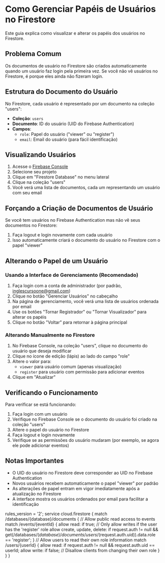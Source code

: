 # Como Gerenciar Papéis de Usuários no Firestore

Este guia explica como visualizar e alterar os papéis dos usuários no Firestore.

## Problema Comum

Os documentos de usuário no Firestore são criados automaticamente quando um usuário faz login pela primeira vez. Se você não vê usuários no Firestore, é porque eles ainda não fizeram login.

## Estrutura do Documento do Usuário

No Firestore, cada usuário é representado por um documento na coleção "users":
- **Coleção**: `users`
- **Documento**: ID do usuário (UID do Firebase Authentication)
- **Campos**:
  - `role`: Papel do usuário ("viewer" ou "register")
  - `email`: Email do usuário (para fácil identificação)

## Visualizando Usuários

1. Acesse o [Firebase Console](https://console.firebase.google.com/)
2. Selecione seu projeto
3. Clique em "Firestore Database" no menu lateral
4. Clique na coleção "users"
5. Você verá uma lista de documentos, cada um representando um usuário com seu email

## Forçando a Criação de Documentos de Usuário

Se você tem usuários no Firebase Authentication mas não vê seus documentos no Firestore:

1. Faça logout e login novamente com cada usuário
2. Isso automaticamente criará o documento do usuário no Firestore com o papel "viewer"

## Alterando o Papel de um Usuário

### Usando a Interface de Gerenciamento (Recomendado)

1. Faça login com a conta de administrador (por padrão, inglescursoone@gmail.com)
2. Clique no botão "Gerenciar Usuários" no cabeçalho
3. Na página de gerenciamento, você verá uma lista de usuários ordenada por email
4. Use os botões "Tornar Registrador" ou "Tornar Visualizador" para alterar os papéis
5. Clique no botão "Voltar" para retornar à página principal

### Alterando Manualmente no Firestore

1. No Firebase Console, na coleção "users", clique no documento do usuário que deseja modificar
2. Clique no ícone de edição (lápis) ao lado do campo "role"
3. Altere o valor para:
   - `viewer` para usuário comum (apenas visualização)
   - `register` para usuário com permissão para adicionar eventos
4. Clique em "Atualizar"

## Verificando o Funcionamento

Para verificar se está funcionando:

1. Faça login com um usuário
2. Verifique no Firebase Console se o documento do usuário foi criado na coleção "users"
3. Altere o papel do usuário no Firestore
4. Faça logout e login novamente
5. Verifique se as permissões do usuário mudaram (por exemplo, se agora ele pode adicionar eventos)

## Notas Importantes

- O UID do usuário no Firestore deve corresponder ao UID no Firebase Authentication
- Novos usuários recebem automaticamente o papel "viewer" por padrão
- As alterações de papel entram em vigor imediatamente após a atualização no Firestore
- A interface mostra os usuários ordenados por email para facilitar a identificação

rules_version = '2';
service cloud.firestore {
  match /databases/{database}/documents {
    // Allow public read access to events
    match /events/{eventId} {
      allow read: if true;
      // Only allow writes if the user has the 'register' role
      allow create, update, delete: if request.auth != null && get(/databases/$(database)/documents/users/$(request.auth.uid)).data.role == 'register';
    }
    // Allow users to read their own role information
    match /users/{userId} {
      allow read: if request.auth != null && request.auth.uid == userId;
      allow write: if false; // Disallow clients from changing their own role
    }
  }
}